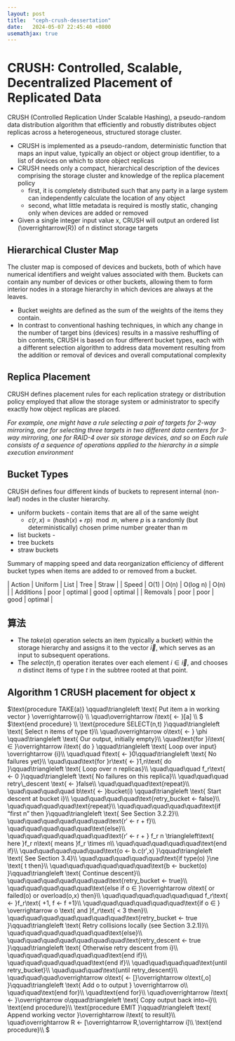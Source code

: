 ```yaml
---
layout: post
title:  "ceph-crush-dessertation"
date:   2024-05-07 22:45:40 +0800
usemathjax: true
---
```

<script type="text/x-mathjax-config">
    MathJax.Hub.Config({"HTML-CSS": { preferredFont: "TeX", availableFonts: ["STIX","TeX"], linebreaks: { automatic:true }, EqnChunk: (MathJax.Hub.Browser.isMobile ? 10 : 50) },
        tex2jax: { inlineMath: [ ["$", "$"], ["\\\\\\\\(","\\\\\\\\)"] ], displayMath: [ ["$$","$$"], ["\\\\[", "\\\\]"] ], processEscapes: true, ignoreClass: "tex2jax_ignore|dno" },
        TeX: {
            extensions: ["begingroup.js"],
            noUndefined: { attributes: { mathcolor: "red", mathbackground: "#FFEEEE", mathsize: "90%" } },
            Macros: { href: "{}" }
        },
        messageStyle: "none",
        styles: { ".MathJax_Display, .MathJax_Preview, .MathJax_Preview > *": { "background": "inherit" } },
        SEEditor: "mathjaxEditing"
});
</script>
<script src="https://cdnjs.cloudflare.com/ajax/libs/mathjax/2.7.5/MathJax.js?config=TeX-AMS_HTML-full"></script>

# CRUSH: Controlled, Scalable, Decentralized Placement of Replicated Data
  CRUSH (Controlled Replication Under Scalable Hashing), a pseudo-random data distribution algorithm that efficiently and robustly distributes object replicas across a heterogeneous, structured storage cluster.
- CRUSH is implemented as a pseudo-random, deterministic function that maps an input value, typically an object or object group identifier, to a list of devices on which to store object replicas
- CRUSH needs only a compact, hierarchical description of the devices comprising the storage cluster and knowledge of the replica placement policy
  * first, it is completely distributed such that any party in a large system can independently calculate the location of any object
  * second, what little metadata is required is mostly static, changing only when devices are added or removed
- Given a single integer input value x, CRUSH will output an ordered list \(\overrightarrow{R}\) of n distinct storage targets

## Hierarchical Cluster Map
The cluster map is composed of devices and buckets, both of which have numerical identifiers and weight values associated with them.
Buckets can contain any number of devices or other buckets, allowing them to form interior nodes in a storage hierarchy in which devices are always at the leaves.
- Bucket weights are defined as the sum of the weights of the items they contain.
- In contrast to conventional hashing techniques, in which any change in the number of target bins (devices) results in a massive reshuffling of bin contents, CRUSH is based on four different bucket types, each with a different selection algorithm to address data movement resulting from the addition or removal of devices and overall computational complexity

## Replica Placement
  CRUSH defines placement rules for each replication strategy or distribution policy employed that allow the storage system or administrator to specify exactly how object replicas are placed.

  *For example, one might have a rule selecting a pair of targets for 2-way mirroring, one for selecting three targets in two different data centers for 3-way mirroring, one for RAID-4 over six storage devices, and so on
Each rule consists of a sequence of operations applied to the hierarchy in a simple execution environment*
## Bucket Types
CRUSH defines four different kinds of buckets to represent internal (non-leaf) nodes in the cluster hierarchy.
 * uniform buckets - contain items that are all of the same weight 
   - $c(r,x) = (hash(x)+rp) \mod m$, where $p$ is a randomly (but deterministically) chosen prime number greater
than m
 * list buckets - 
 * tree buckets
 * straw buckets

Summary of mapping speed and data reorganization efficiency of different bucket types when items are added to or removed from a bucket.

| Action    | Uniform | List    | Tree     | Straw   |
| Speed     | O(1)    | O(n)    | O(log n) | O(n)    |
| Additions | poor    | optimal | good     | optimal |
| Removals  | poor    | poor    | good     | optimal |

## 算法
- The $take(a)$ operation selects an item (typically a bucket) within the storage hierarchy and assigns it to the vector $\overrightarrow i$, which serves as an input to subsequent operations.
- The $select(n,t)$ operation iterates over each element $i \in \overrightarrow i$, and chooses $n$ distinct items of type $t$ in the subtree rooted at that point.

## Algorithm 1 CRUSH placement for object x 

$\text{procedure TAKE(a)} \qquad\triangleleft \text{ Put item a in working vector } \overrightarrow{i} \\\\ 
\quad\overrightarrow i\text{ ← }[a] \\\\ $
$\text{end procedure} \\\\ 
\text{procedure SELECT(n,t) }\qquad\triangleleft \text{ Select n items of type t}\\\\ 
\quad\overrightarrow o\text{ ← } \phi \qquad\triangleleft \text{ Our output, initially empty}\\\\ 
\quad\text{for }i\text{ ∈ }\overrightarrow i\text{ do } \qquad\triangleleft \text{ Loop over input} \overrightarrow {i}\\\\ 
\quad\quad f\text{ ← }0\qquad\triangleleft \text{ No failures yet}\\\\ 
\quad\quad\text{for }r\text{ ← }1,n\text{ do }\qquad\triangleleft \text{ Loop over n replicas}\\\\ 
\quad\quad\quad f_r\text{ ← 0 }\qquad\triangleleft \text{ No failures on this replica}\\\\ 
\quad\quad\quad retry\\_descent \text{ ← }false\\\\ 
\quad\quad\quad\text{repeat}\\\\ 
\quad\quad\quad\quad b\text{ ← }bucket(i) \qquad\triangleleft \text{ Start descent at bucket i}\\\\ 
\quad\quad\quad\quad\text{retry\_bucket ← false}\\\\ 
\quad\quad\quad\quad\text{repeat}\\\\ 
\quad\quad\quad\quad\quad\text{if “first n” then }\qquad\triangleleft \text{ See Section 3.2.2}\\\\ 
\quad\quad\quad\quad\quad\quad\text{r′ ← r + f}\\\\ 
\quad\quad\quad\quad\quad\text{else}\\\\ 
\quad\quad\quad\quad\quad\quad\text{r′ ← r + } f_r n \triangleleft\text{ here }f_r n\text{ means }f_r \times n\\\\ 
\quad\quad\quad\quad\quad\text{end if}\\\\ 
\quad\quad\quad\quad\quad\text{o ← b.c(r′,x) }\qquad\triangleleft \text{ See Section 3.4}\\\\ 
\quad\quad\quad\quad\quad\text{if type(o) }\ne \text{ t then}\\\\ 
\quad\quad\quad\quad\quad\quad\text{b ← bucket(o) }\qquad\triangleleft \text{ Continue descent}\\\\ 
\quad\quad\quad\quad\quad\quad\text{retry\_bucket ← true}\\\\ 
\quad\quad\quad\quad\quad\text{else if o ∈ }\overrightarrow o\text{ or failed(o) or overload(o,x) then}\\\\ 
\quad\quad\quad\quad\quad\quad f_r\text{ ← }f_r\text{ +1, f ← f +1}\\\\ 
\quad\quad\quad\quad\quad\quad\text{if o ∈ } \overrightarrow o \text{ and }f_r\text{ < 3 then}\\\\ 
\quad\quad\quad\quad\quad\quad\quad\text{retry\_bucket ← true }\qquad\triangleleft \text{ Retry collisions locally (see Section 3.2.1)}\\\\ 
\quad\quad\quad\quad\quad\quad\text{else}\\\\ 
\quad\quad\quad\quad\quad\quad\quad\text{retry\_descent ← true }\qquad\triangleleft \text{ Otherwise retry descent from i}\\\\ 
\quad\quad\quad\quad\quad\quad\text{end if}\\\\ 
\quad\quad\quad\quad\quad\text{end if}\\\\ 
\quad\quad\quad\quad\text{until retry\_bucket}\\\\ 
\quad\quad\quad\text{until retry\_descent}\\\\ 
\quad\quad\quad\overrightarrow o\text{ ← [}\overrightarrow o\text{,o] }\qquad\triangleleft \text{ Add o to output } \overrightarrow o\\\\ 
\quad\quad\text{end for}\\\\ 
\quad\text{end for}\\\\ 
\quad\overrightarrow i\text{ ← }\overrightarrow o\qquad\triangleleft \text{ Copy output back into~i}\\\\ 
\text{end procedure}\\\\ 
\text{procedure EMIT }\qquad\triangleleft \text{ Append working vector }\overrightarrow i\text{ to result}\\\\ 
\quad\overrightarrow R ← [\overrightarrow R,\overrightarrow i]\\\\ 
\text{end procedure}\\\\ 
$